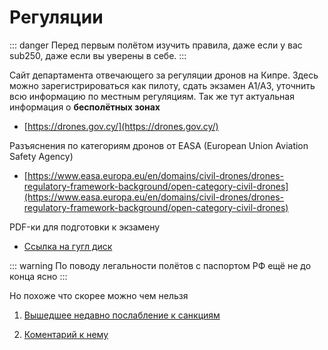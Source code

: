# Регуляции

::: danger
Перед первым полётом изучить правила, даже если у вас sub250, даже если вы уверены в себе.
:::

Сайт департамента отвечающего за регуляции дронов на Кипре. Здесь можно зарегистрироваться как пилоту, сдать экзамен А1/А3, уточнить всю информацию по местным регуляциям.
Так же тут актуальная информация о **бесполётных зонах**

* [https://drones.gov.cy/](https://drones.gov.cy/)

Разъяснения по категориям дронов от EASA (European Union Aviation Safety Agency)

* [https://www.easa.europa.eu/en/domains/civil-drones/drones-regulatory-framework-background/open-category-civil-drones](https://www.easa.europa.eu/en/domains/civil-drones/drones-regulatory-framework-background/open-category-civil-drones)

PDF-ки для подготовки к экзамену

* [Ссылка на гугл диск](https://drive.google.com/drive/folders/1pH_cyFa56Zl--Wqkbme7YXm0dYDHVVru)

::: warning
По поводу легальности полётов с паспортом РФ ещё не до конца ясно
:::

Но похоже что скорее можно чем нельзя

1. [Вышедшее недавно послабление к санкциям](https://eur-lex.europa.eu/eli/reg/2024/1745/oj)

2. [Коментарий к нему](https://habr.com/ru/articles/825140/)